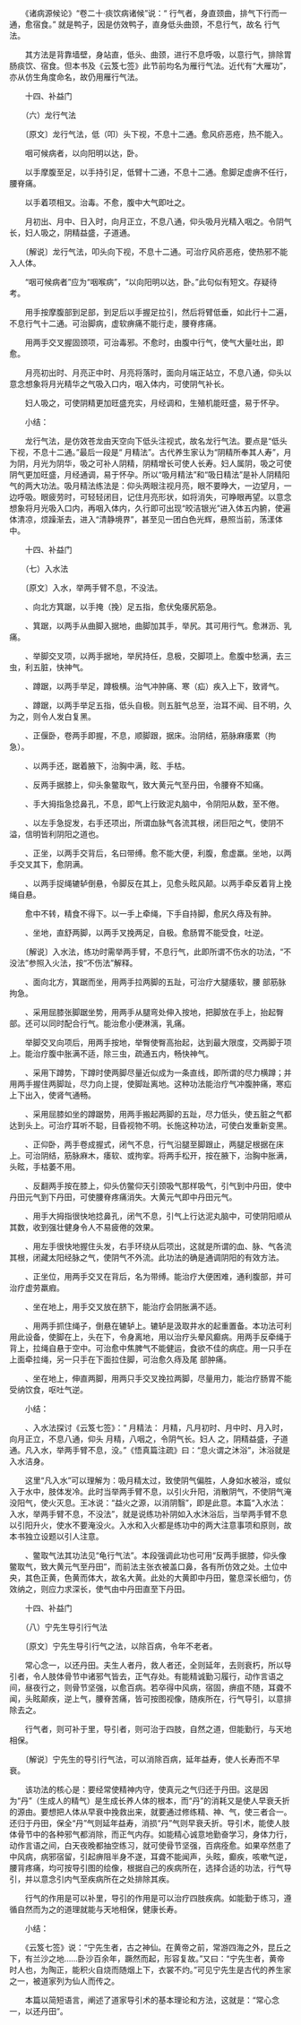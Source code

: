 <!-- { "loadSidebar": true } -->
　　《诸病源候论》“卷二十·痰饮病诸候”说：“ 行气者，身直颈曲，排气下行而一通，愈宿食。” 就是鸭子，因是仿效鸭子，直身低头曲颈，不息行气，故名 行气法。

　　其方法是背靠墙壁，身站直，低头、曲颈，进行不息呼吸，以意行气，排除胃肠痰饮、宿食。但本书及《云笈七签》此节前均名为雁行气法。近代有“大雁功”，亦从仿生角度命名，故仍用雁行气法。

　　十四、补益门

　　（六）龙行气法

　　〔原文〕龙行气法，低（叩）头下视，不息十二通。愈风疥恶疮，热不能入。

　　咽可候病者，以向阳明以达，卧。

　　以手摩腹至足，以手持引足，低臂十二通，不息十二通。愈脚足虚痹不任行，腰脊痛。

　　以手着项相叉。治毒。不愈，腹中大气即吐之。

　　月初出、月中、日入时，向月正立，不息八通，仰头吸月光精入咽之。令阴气长，妇人吸之，阴精益盛，子道通。

　　〔解说〕龙行气法，叩头向下视，不息十二通。可治疗风疥恶疮，使热邪不能入人体。

　　“咽可候病者”应为“咽喉病”，“以向阳明以达，卧。”此句似有短文。存疑待考。

　　用手按摩腹部到足部，到足后以手握足拉引，然后将臂低垂，如此行十二遍，不息行气十二通。可治脚病，虚软痹痛不能行走，腰脊疼痛。

　　用两手交叉握固颈项，可治毒邪。不愈时，由腹中行气，使气大量吐出，即愈。

　　月亮初出时、月亮正中时、月亮将落时，面向月端正站立，不息八通，仰头以意念想象将月光精华之气吸入口内，咽入体内，可使阴气补长。

　　妇人吸之，可使阴精更加旺盛充实，月经调和，生殖机能旺盛，易于怀孕。

　　小结：

　　龙行气法，是仿效苍龙由天空向下低头注视式，故名龙行气法。要点是“低头下视，不息十二通。”最后一段是“ 月精法”。古代养生家认为“阴精所奉其人寿”，月为阴，月光为阴华，吸之可补人阴精，阴精增长可使人长寿。妇人属阴，吸之可使阴气更加旺盛，月经通调，易于怀孕。所以“吸月精法”和“吸日精法”是补人阴精阳气的两大功法。吸月精法练法是：仰头两眼注视月亮，眼不要睁大，一边望月，一边呼吸。眼疲劳时，可轻轻闭目，记住月亮形状，如将消失，可睁眼再望。以意念想象将月光吸入口内，再咽入体内，久行即可出现“皎洁银光”进入体五内腑，使遍体清凉，烦躁渐去，进入“清静境界”，甚至见一团白色光辉，悬照当前，荡漾体中。

　　十四、补益门

　　（七）入水法

　　〔原文〕入水，举两手臂不息，不没法。

　　、向北方箕踞，以手掩（挽）足五指，愈伏兔痿尻筋急。

　　、箕踞，以两手从曲脚入据地，曲脚加其手，举尻。其可用行气。愈淋沥、乳痛。

　　、举脚交叉项，以两手据地，举尻持任，息极，交脚项上。愈腹中愁满，去三虫，利五脏，快神气。

　　、蹲踞，以两手举足，蹲极横。治气冲肿痛、寒（疝）疾入上下，致肾气。

　　、蹲踞，以两手举足五指，低头自极。则五脏气总至，治耳不闻、目不明，久为之，则令人发白复黑。

　　、正偃卧，卷两手即握，不息，顺脚跟，据床。治阴结，筋脉麻痿累（拘急）。

　　、以两手还，踞着腋下，治胸中满，眩、手枯。

　　、反两手据膝上，仰头象鳖取气，致大黄元气至丹田，令腰脊不知痛。

　　、手大拇指急捻鼻孔，不息，即气上行致泥丸脑中，令阴阳从数，至不倦。

　　、以左手急捉发，右手还项出，所谓血脉气各流其根，闭巨阳之气，使阴不溢，信明皆利阴阳之道也。

　　、正坐，以两手交背后，名曰带缚。愈不能大便，利腹，愈虚羸。坐地，以两手交叉其下，愈阴满。

　　、以两手捉绳辘轳倒悬，令脚反在其上，见愈头眩风颠。以两手牵反着背上挽绳自悬。

　　愈中不转，精食不得下。以一手上牵绳，下手自持脚，愈尻久痔及有肿。

　　、坐地，直舒两脚，以两手叉挽两足，自极。愈肠胃不能受食，吐逆。

　　〔解说〕入水法，练功时需举两手臂，不息行气，此即所谓不伤水的功法，“不没法”参照入火法，按“不伤法”解释。

　　、面向北方，箕踞而坐，用两手拉两脚的五趾，可治疗大腿痿软，腰 部筋脉拘急。

　　、采用屈膝张脚踞坐势，用两手从腿弯处伸入按地，把脚放在手上，抬起臀部。还可以同时配合行气。能治愈小便淋漓，乳痛。

　　举脚交叉向项后，用两手按地，举臀使臀高抬起，达到最大限度，交两脚于项上。能治疗腹中胀满不适，除三虫，疏通五内，畅快神气。

　　、采用下蹲势，下蹲时使两脚尽量近似成为一条直线，即所谓的尽力横蹲；并用两手握住两脚趾，尽力向上提，使脚趾离地。这种功法能治疗气冲腹肿痛，寒疝上下出入，使肾气通畅。

　　、采用屈膝如坐的蹲踞势，用两手搬起两脚的五趾，尽力低头，使五脏之气都达到头上。可治疗耳听不聪，目昏视物不明。长施这种功法，可使白发重新变黑。

　　、正仰卧，两手卷成握式，闭气不息，行气沿腿至脚跟止，两腿足根据在床上。可治阴结，筋脉麻木，痿软、或拘挛。将两手松开，按在腋下，治胸中胀满，头眩，手枯萎不用。

　　、反翻两手按在膝上，仰头仿鳖仰天引颈吸气那样吸气，引气到中丹田，使中丹田元气到下丹田，可使腰脊疼痛消失。大黄元气即中丹田元气。

　　、用手大拇指很快地捻鼻孔，闭气不息，引气上行达泥丸脑中，可使阴阳顺从其数，收到强壮健身令人不易疲倦的效果。

　　、用左手很快地握住头发，右手环绕从后项出，这就是所谓的血、脉、气各流其根，闭藏太阳经脉之气，使阴气不外流。此功法的确是通调阴阳的有效方法。

　　、正坐位，用两手交叉在背后，名为带缚。能治疗大便困难，通利腹部，并可治疗虚劳羸瘕。

　　、坐在地上，用手交叉放在脐下，能治疗会阴胀满不适。

　　、用两手抓住绳子，倒悬在辘轳上。辘轳是汲取井水的起重置备。本功法可利用此设备，使脚在上，头在下，令身离地，用以治疗头晕风癫病。用两手反牵绳于背上，拉绳自悬于空中。可治愈中焦脾气不能健运，食欲不佳的病症。用一只手在上面牵拉绳，另一只手在下面拉住脚，可治愈久痔及尾 部肿痛。

　　、坐在地上，伸直两脚，用两只手交叉挽拉两脚，尽量用力，能治疗肠胃不能受纳饮食，呕吐气逆。

　　小结：

　　、入水法探讨《云笈七签》：“ 月精法： 月精，凡月初时、月中时、月入时，向月正立，不息八通，仰头 月精，八咽之，令阴气长。妇人 之，阴精益盛，子道通。凡入水，举两手臂不息，没。”《悟真篇注疏》曰：“息火谓之沐浴”，沐浴就是入水洁身。

　　这里“凡入水”可以理解为：吸月精太过，致使阴气偏胜，人身如水被浴，或似入于水中，肢体发冷。此时当举两手臂不息，以引火升阳，消散阴气，不使阴气淹没阳气，使火灭息。王冰说：“益火之源，以消阴翳”，即是此意。本篇“入水法：入水，举两手臂不息，不没法”，就是说练功补阴如入水沐浴后，当举两手臂不息以引阳升火，使水不要淹没火。入水和入火都是练功中的两大注意事项和原则，故本书独立设题以引人注意。

　　、鳖取气法其功法见“龟行气法”。本段强调此功也可用“反两手据膝，仰头像鳖取气，致大黄元气至丹田”，而前法主张衣被盖口鼻，各有所仿效之处。土位中央，其色正黄，色黄而体大，故名大黄。此处的大黄即中丹田，鳖息深长细匀，仿效纳之，则应力求深长，使气由中丹田直至下丹田。

　　十四、补益门

　　（八）宁先生导引行气法

　　〔原文〕宁先生导引行气之法，以除百病，令年不老者。

　　常心念一，以还丹田。夫生人者丹，救人者还，全则延年，去则衰朽，所以导引者，令人肢体骨节中诸邪气皆去，正气存处。有能精诚勤习履行，动作言语之间，昼夜行之，则骨节坚强，以愈百病。若卒得中风病，宿固，痹疽不随，耳聋不闻，头眩颠疾，逆上气，腰脊苦痛，皆可按图视像，随疾所在，行气导引，以意排除去之。

　　行气者，则可补于里，导引者，则可治于四肢，自然之道，但能勤行，与天地相保。

　　〔解说〕宁先生的导引行气法，可以消除百病，延年益寿，使人长寿而不早衰。

　　该功法的核心是：要经常使精神内守，使真元之气归还于丹田。这是因为“丹”（生成人的精气）是生成长养人体的根本，而“丹”的消耗又是使人早衰夭折的源由。要想把人体从早衰中挽救出来，就要通过修练精、神、气，使三者合一。还归于丹田，保全“丹”气则延年益寿，消损“丹”气则早衰夭折。导引术，能使人肢体骨节中的各种邪气都消除，而正气内存。如能精心诚意地勤奋学习，身体力行，动作言语之间，白天夜晚都抽空练习，就可使骨节坚强，百病痊愈。如果卒然患了中风病，病邪宿留，引起痹阻半身不遂，耳聋不能闻声，头眩，癫疾，咳嗽气逆，腰背疼痛，均可按导引图的绘像，根据自己的疾病所在，选择合适的功法，行气导引，并以意念引内气至疾病所在之处排除其疾。

　　行气的作用是可以补里，导引的作用是可以治疗四肢疾病。如能勤于练习，遵循自然而为之的道理就能与天地相保，健康长寿。

　　小结：

　　《云笈七签》说：“宁先生者，古之神仙。在黄帝之前，常游四海之外，昆丘之下，有兰沙之地……卧沙百余年，蹶然而起，形容复故。”又曰：“宁先生者，黄帝时人也，为陶正，能积火自烧而随烟上下，衣裳不灼。”可见宁先生是古代的养生家之一，被道家列为仙人而传之。

　　本篇以简短语言，阐述了道家导引术的基本理论和方法，这就是：“常心念一，以还丹田”。

